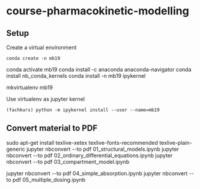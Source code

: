 # course-pharmacokinetic-modelling

## Setup

Create a virtual environment
```
conda create -n mb19
```
conda activate mb19
conda install -c anaconda anaconda-navigator
conda install nb_conda_kernels
conda install -n mb19 ipykernel 
  
mkvirtualenv mb19

Use virtualenv as jupyter kernel
```
(fachkurs) python -m ipykernel install --user --name=mb19

```


## Convert material to PDF
sudo apt-get install texlive-xetex texlive-fonts-recommended texlive-plain-generic
jupyter nbconvert --to pdf 01_structural_models.ipynb
jupyter nbconvert --to pdf 02_ordinary_differential_equations.ipynb
jupyter nbconvert --to pdf 03_compartment_model.ipynb

jupyter nbconvert --to pdf 04_simple_absorption.ipynb
jupyter nbconvert --to pdf 05_multiple_dosing.ipynb
